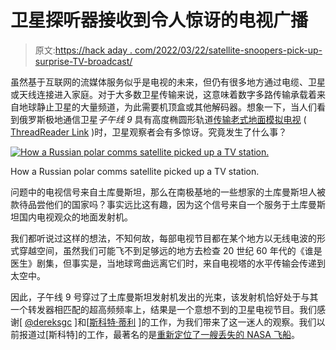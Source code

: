 # 卫星探听器接收到令人惊讶的电视广播

> 原文:[https://hack aday . com/2022/03/22/satellite-snoopers-pick-up-surprise-TV-broadcast/](https://hackaday.com/2022/03/22/satellite-snoopers-pick-up-surprising-tv-broadcast/)

虽然基于互联网的流媒体服务似乎是电视的未来，但仍有很多地方通过电缆、卫星或天线连接进入家庭。对于大多数卫星传输来说，这意味着数字多路传输承载着来自地球静止卫星的大量频道，为此需要机顶盒或其他解码器。想象一下，当人们看到俄罗斯极地通信卫星*子午线 9* 具有高度椭圆形轨道[传输老式地面模拟电视](https://twitter.com/dereksgc/status/1505633665597988867) ( [ThreadReader Link](https://threadreaderapp.com/thread/1505633665597988867.html) )时，卫星观察者会有多惊讶。究竟发生了什么事？

[![How a Russian polar comms satellite picked up a TV station.](../Images/b0343416937c657970eb71d7db4e9192.png)](https://hackaday.com/wp-content/uploads/2022/03/sat-tv-diagram.jpg)

How a Russian polar comms satellite picked up a TV station.

问题中的电视信号来自土库曼斯坦，那么在南极基地的一些想家的土库曼斯坦人被款待品尝他们的国家吗？事实远比这有趣，因为这个信号来自一个服务于土库曼斯坦国内电视观众的地面发射机。

我们都听说过这样的想法，不知何故，每部电视节目都在某个地方以无线电波的形式穿越空间，虽然我们可能飞不到足够远的地方去检查 20 世纪 60 年代的《谁是医生》剧集，但事实是，当地球弯曲远离它们时，来自电视塔的水平传输会传递到太空中。

因此，子午线 9 号穿过了土库曼斯坦发射机发出的光束，该发射机恰好处于与其一个转发器相匹配的超高频频率上，结果是一个意想不到的卫星电视节目。我们感谢[ [@dereksgc](https://twitter.com/dereksgc) ]和[[斯科特·蒂利](https://twitter.com/coastal8049) ]的工作，为我们带来了这一迷人的观察。我们以前报道过[斯科特]的工作，最著名的是[重新定位了一艘丢失的 NASA 飞船](https://hackaday.com/2018/01/25/search-for-military-satellite-finds-one-nasa-lost-instead/)。